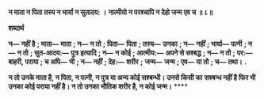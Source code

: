 **न माता न पिता तस्य न भार्या न सुतादय: ।** **नात्मीयो न परश्चापि न देहो जन्म एव च ॥ ८॥** 

**शब्दार्थ** 

**न—** **नहीं है** **; माता—** **माता** **; न—** **न तो** **; पिता—** **पिता** **; तस्य—** **उनका** **; न—** **नहीं** **; भार्या—** **पत्नी** **; न—** **न तो** **; सुत-आदय:—** **पुत्र** **इत्यादि** **; न—** **न कोई** **; आत्मीय:—** **अपने से सश्बद्ध** **; न—** **न तो** **; पर:—** **बाहरी, पराया** **; च अपि—** **भी** **; न—** **नहीं** **; देह:—** **शरीर** **;** **जन्म—** **जन्म** **; एव—** **या तो** **; च—** **तथा।** **.** 

**न तो उनके माता है, न पिता, न पत्नी, न पुत्र या अन्य कोई सश्बन्धी। उनसे किसी का** **सश्बन्ध नहीं है फिर भी उनका कोई पराया नहीं है। न तो उनका भौतिक शरीर है, न कोई जन्म।** **** 